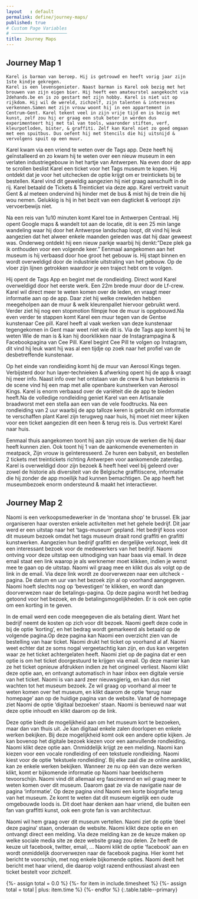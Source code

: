 ```yaml
---
layout   : default
permalink: define/journey-maps/
published: true
# Custom Page Variables
# ─────────────────────
title: Journey Maps
---
```


Journey Map 1
---

```
Karel is barman van beroep. Hij is getrouwd en heeft vorig jaar zijn 1ste kindje gekregen.
Karel is een levensgenieter. Naast barman is Karel ook bezig met het brouwen van zijn eigen bier. Hij heeft een amateurstel aangekocht via 2dehands.be en is zo gestart met zijn hobby. Karel is niet uit op rijkdom. Hij wil de wereld, zichzelf, zijn talenten & interesses verkennen.Samen met zijn vrouw woont hij in een appartement in Centrum-Gent. Karel tekent veel in zijn vrije tijd en is bezig met kunst, zelf zou hij er graag een stuk beter in worden dus experimenteert hij met tal van tools, waaronder stiften, verf, kleurpotloden, bister, & graffiti. Zelf kan Karel niet zo goed omgaan met een spuitbus. Dus oefent hij met Stencils die hij uitsnijd & vervolgens spuit op een muur.
```

Karel kwam via een vriend te weten over de Tags app. Deze heeft hij geïnstalleerd en zo kwam hij te weten over een nieuw museum in een verlaten industriegebouw in het hartje van Antwerpen. Na even door de app te scrollen beslist Karel een ticket voor het Tags museum te kopen. Hij ontdekt dat je voor het uitchecken de optie krijgt om er treintickets bij te bestellen. Karel vind dit geweldig aangezien hij niet graag aanschuift in de rij. Karel betaald de Tickets & Treinticket via deze app. Karel vertrekt vanuit Gent & al meteen ondervind hij hinder met de bus & mist hij de trein die hij wou nemen. Gelukkig is hij in het bezit van een dagticket & verloopt zijn vervoerbewijs niet.

Na een reis van 1u10 minuten komt Karel toe in Antwerpen Centraal. Hij opent Google maps & wandelt tot aan de locatie, dit is een 25 min lange wandeling waar hij door het Antwerpse landschap loopt, dit vind hij leuk aangezien dat het alweer enkele maanden geleden was dat hij daar geweest was. Onderweg ontdekt hij een nieuw parkje waarbij hij denkt:”Deze plek ga ik onthouden voor een volgende keer.” Eenmaal aangekomen aan het museum is hij verbaasd door hoe groot het gebouw is. Hij stapt binnen en wordt overweldigd door de industriele uitstraling van het gebouw. Op de vloer zijn lijnen getrokken waardoor je een traject hebt om te volgen. 

Hij opent de Tags App en begint met de rondleiding. Direct word Karel overweldigd door het eerste werk. Een 22m brede muur door de Lf-crew. Karel wil direct meer te weten komen over de leden, en vraagt meer informatie aan op de app. Daar ziet hij welke crewleden hebben meegeholpen aan de muur & welk kleurenpallet hiervoor gebruikt werd. Verder ziet hij nog een stopmotion filmpje hoe de muur is opgebouwd.Na even verder te stappen komt Karel een muur tegen van de Gentse kunstenaar Cee pill. Karel heeft al vaak werken van deze kunstenaar tegengekomen in Gent maar weet niet wie dit is. Via de Tags app komt hij te weten Wie de man is & kan hij doorklikken naar de Instagrampagina & Facebookpagina van Cee Pill. Karel begint Cee Pill te volgen op Instagram, dit vind hij leuk want hij was al een tijdje op zoek naar het profiel van de desbetreffende kunstenaar. 

Op het einde van rondleiding komt hij de muur van Aerosol Kings tegen. Verbijsterd door hun layer-technieken & afwerking opent hij de app & vraagt hij meer info. Naast info over het ontstaan van de crew & hun betekenis in de scene vind hij een map met alle openbare kunstwerken van Aerosol Kings. Karel is enorm verbaasd over de variëteit die de app te bieden heeft.Na de volledige rondleiding geniet Karel van een Artisanale braadworst met een stella aan een van de vele foodtrucks. Na een rondleiding van 2 uur waarbij de app talloze keren is gebruikt om informatie te verschaffen plant Karel zijn terugweg naar huis, hij moet niet meer kijken voor een ticket aangezien dit een heen & terug reis is. Dus vertrekt Karel naar huis. 

Eenmaal thuis aangekomen toont hij aan zijn vrouw de werken die hij daar heeft kunnen zien. Ook toont hij 1 van de aankomende evenementen in meatpack, Zijn vrouw is geïnteresseerd. Ze huren een babysit, en bestellen 2 tickets met treintickets richting Antwerpen voor aankomende zaterdag. Karel is overweldigd door zijn bezoek & heeft heel veel bij geleerd over zowel de historie als diversiteit van de Belgische graffitiscene, informatie die hij zonder de app moeilijk had kunnen bemachtigen. De app heeft het museumbezoek enorm ondersteund & maakt het interactiever.



Journey Map 2
---

Naomi is een verkoopsmedewerker in de ‘montana shop’ te brussel. 
Elk jaar organiseren haar oversten enkele activiteiten met het gehele bedrijf. 
Dit jaar werd er een uitstap naar het ‘tags-museum’ gepland. 
Het bedrijf koos voor dit museum bezoek omdat het tags museum draait rond graffiti en grafitti kunstwerken. 
Aangezien hun bedrijf grafitti en dergelijke verkoopt, leek dit een interessant bezoek voor de medewerkers van het bedrijf. 
Naomi ontving voor deze uitstap een uitnodiging van haar baas via email. 
In deze email staat een link waarop je als werknemer moet klikken, 
indien je wenst mee te gaan op de uitstap. Naomi wil graag mee en klikt dus als volgt op de link in de email. 
Via deze link wordt ze doorverwezen naar een uitcheck -pagina. 
De datum en uur van het bezoek zijn al op voorhand aangegeven. 
Naomi hoeft slechts nog op ‘bevestigen’ te klikken, en wordt dan doorverwezen naar de betalings-pagina. 
Op deze pagina wordt het bedrag getoond voor het bezoek, en de betalingsmogelijkheden. 
Er is ook een optie om een korting in te geven. 
    

In de email werd een code meegegeven die als betaling dient. Want het bedrijf neemt de kosten op zich voor dit 
bezoek. Naomi geeft deze code in bij de optie ‘korting’, en het bedrag wordt gemarkeerd als betaald op de volgende 
pagina.Op deze pagina kan Naomi een overzicht zien van de bestelling van haar ticket. 
Naomi drukt het ticket op voorhand al af. Naomi weet echter dat ze soms nogal vergeetachtig kan zijn, 
en dus kan vergeten waar ze het ticket achtergelaten heeft. Naomi ziet op de pagina dat er een optie is om het ticket doorgestuurd te krijgen via email. Op deze manier kan ze het ticket opnieuw afdrukken indien ze het origineel verliest. Naomi klikt deze optie aan, en ontvangt automatisch in haar inbox een digitale versie van het ticket.
Naomi is van aard zeer nieuwsgierig, en kan dus niet wachten tot het museum bezoek. 
Ze wil graag op voorhand al meer te weten komen over het museum, en klikt daarom de optie ‘terug naar homepage’ aan 
op de huidige pagina van de website. Vanaf de homepage ziet Naomi de optie ‘digitaal bezoeken’ staan. 
Naomi is benieuwd naar wat deze optie inhoudt en klikt daarom op de link. </p>
    

Deze optie biedt de mogelijkheid aan om het museum kort te bezoeken, maar dan van thuis uit. 
Je kan digitaal enkele zalen doorlopen en enkele werken bekijken. 
Bij deze mogelijkheid komt ook een andere optie kijken. Je kan bovenop het digitale bezoek kiezen voor een aanvullende rondleiding. Naomi klikt deze optie aan. Onmiddelijk krijgt ze een melding. Naomi kan kiezen voor een vocale rondleiding of een tekstuele rondleiding. 
Naomi kiest voor de optie ‘tekstuele rondleiding’. 
Bij elke zaal die ze online aanklikt, kan ze enkele werken bekijken. Wanneer ze nu op  één van deze werken klikt, 
komt er bijkomende informatie op Naomi haar beeldscherm tevoorschijn. 
Naomi vind dit allemaal erg fascinerend en wil graag meer te weten komen over dit museum. 
Daarom gaat ze via de navigatie naar de pagina ‘informatie’. Op deze pagina vind Naomi een korte biografie terug 
van het museum. Ze komt te weten dat dit museum eigelijk een oude omgebouwde loods is. 
Dit doet haar denken aan haar vriend, die buiten een fan van graffitti kunst, 
ook een grote fan is van architectuur.
  

Naomi wil hem graag over dit museum vertellen. Naomi ziet de optie ‘deel deze pagina’ staan, onderaan de website. 
Naomi klikt deze optie en en ontvangt direct een melding. Via deze melding kan ze de keuze maken op welke 
sociale media site ze deze website graag zou delen. Ze heeft de keuze uit facebook, twitter, email, ...
Naomi klikt de optie ‘facebook’ aan en wordt onmiddelijk doorverwezen naar de facebook pagina. 
Hier komt het bericht te voorschijn, met nog enkele bijkomende opties.
Naomi deelt het bericht met haar vriend, die daarop volgt razend enthousiast alvast een ticket bestelt voor zichzelf.



{%- assign total = 0.0 %}
{%- for item in include.timesheet %}
{%- assign total = total | plus: item.time %}
{%- endfor %}
{:.table.table--primary}
